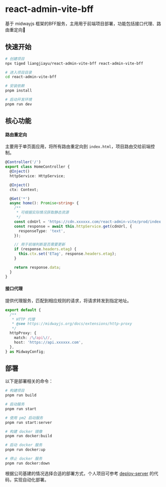 # react-admin-vite-bff

基于 midwayjs 框架的BFF服务，主用用于前端项目部署，功能包括接口代理、路由重定向🚀

## 快速开始

```bash
# 创建项目
npx tiged liangjiayu/react-admin-vite-bff react-admin-vite-bff

# 进入项目目录
cd react-admin-vite-bff

# 安装依赖
pnpm install

# 启动开发环境
pnpm run dev
```

## 核心功能

#### 路由重定向

主要用于单页面应用，将所有路由重定向到 `index.html`，项目路由交给前端控制。
```ts
@Controller('/')
export class HomeController {
  @Inject()
  httpService: HttpService;

  @Inject()
  ctx: Context;

  @Get('*')
  async home(): Promise<string> {
    /**
     * 可根据实际情况获取静态资源
     */
    const cdnUrl = 'https://cdn.xxxxxx.com/react-admin-vite/prod/index.html';
    const response = await this.httpService.get(cdnUrl, {
      responseType: 'text',
    });

    // 用于前端判断是否需要更新
    if (response.headers.etag) {
      this.ctx.set('ETag', response.headers.etag);
    }

    return response.data;
  }
}
```

#### 接口代理

提供代理服务，匹配到相应规则的请求，将请求转发到指定地址。
```ts
export default {
  /**
   * HTTP 代理
   * @see https://midwayjs.org/docs/extensions/http-proxy
   */
  httpProxy: {
    match: /\/api\//,
    host: 'https://api.xxxxxx.com',
  },
} as MidwayConfig;
```

## 部署

以下是部署相关的命令：

```bash
# 构建项目
pnpm run build

# 启动服务
pnpm run start

# 使用 pm2 启动服务
pnpm run start:server

# 构建 docker 镜像
pnpm run docker:build

# 启动 docker 服务
pnpm run docker:up

# 停止 docker 服务
pnpm run docker:down
```

根据公司基建的情况选择合适的部署方式，个人项目可参考 [deploy-server](./.github/workflows/deploy-server.yml) 的代码，实现自动化部署。
